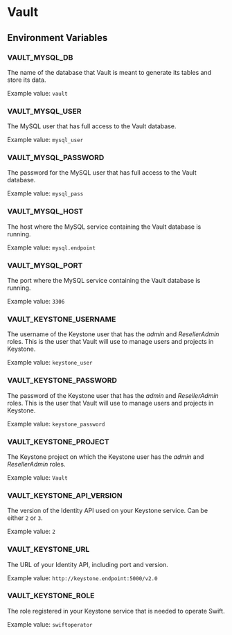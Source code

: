 # Vault

## Environment Variables

### VAULT_MYSQL_DB

The name of the database that Vault is meant to generate its tables and store its data.

Example value: `vault`

### VAULT_MYSQL_USER

The MySQL user that has full access to the Vault database.

Example value: `mysql_user`

### VAULT_MYSQL_PASSWORD

The password for the MySQL user that has full access to the Vault database.

Example value: `mysql_pass`

### VAULT_MYSQL_HOST

The host where the MySQL service containing the Vault database is running.

Example value: `mysql.endpoint`

### VAULT_MYSQL_PORT

The port where the MySQL service containing the Vault database is running.

Example value: `3306`

### VAULT_KEYSTONE_USERNAME

The username of the Keystone user that has the *admin* and *ResellerAdmin* roles. This is the user that Vault will use to manage users and projects in Keystone.

Example value: `keystone_user`

### VAULT_KEYSTONE_PASSWORD

The password of the Keystone user that has the *admin* and *ResellerAdmin* roles. This is the user that Vault will use to manage users and projects in Keystone.

Example value: `keystone_password`

### VAULT_KEYSTONE_PROJECT

The Keystone project on which the Keystone user has the *admin* and *ResellerAdmin* roles.

Example value: `Vault`

### VAULT_KEYSTONE_API_VERSION

The version of the Identity API used on your Keystone service. Can be either `2` or `3`.

Example value: `2`

### VAULT_KEYSTONE_URL

The URL of your Identity API, including port and version.

Example value: `http://keystone.endpoint:5000/v2.0`


### VAULT_KEYSTONE_ROLE

The role registered in your Keystone service that is needed to operate Swift.

Example value: `swiftoperator`
